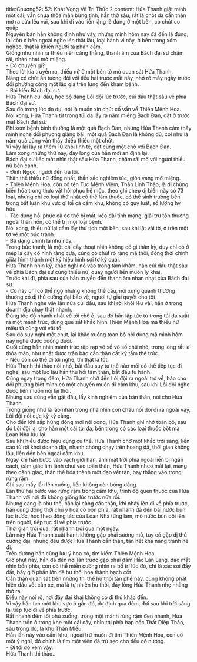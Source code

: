 title:Chương52: 52: Khát Vọng Về Tri Thức 2
content:
Hứa Thanh giật mình một cái, vẫn chưa thỏa mãn bừng tỉnh, hắn thở sâu, rất là chột dạ cẩn thận mở ra cửa lều vải, sau khi đi vào liền lặng lẽ đứng ở một bên, có chút co quắp.<br>Nguyên bản hắn không định như vậy, nhưng mình hôm nay đã đến là đúng, lại còn ở bên ngoài nghe lén thật lâu, loại hành vi này, ở bên trong xóm nghèo, thật là khiến người ta phản cảm.<br>Giống như nhìn ra thiếu niên căng thẳng, thanh âm của Bách đại sư chậm rãi, nhàn nhạt mở miệng.<br>- Có chuyện gì?<br>Theo lời kia truyền ra, thiếu nữ ở một bên tò mò quan sát Hứa Thanh.<br>Nàng có chút ấn tượng đối với tiểu hài trước mắt này, nhớ rõ mấy ngày trước đối phương cõng một lão giả trên lưng đến khám bệnh.<br>- Bái kiến Bách đại sư.<br>Hứa Thanh cúi đầu, học bộ dạng Lôi đội lúc trước, cúi đầu thật sâu về phía Bách đại sư.<br>Sau đó trong lúc do dự, nói là muốn xin chút cố vấn về Thiên Mệnh Hoa.<br>Nói xong, Hứa Thanh từ trong túi da lấy ra năm miếng Bạch Đan, đặt ở trước mặt Bách đại sư.<br>Phí xem bệnh bình thường là một quả Bạch Đan, nhưng Hứa Thanh cảm thấy mình nghe đối phương giảng bài, một quả Bạch Đan là không đủ, coi như là năm quả cũng vẫn thấy thiếu thiếu một chút.<br>Vì vậy lại lấy ra thêm 10 khối linh tệ, đặt cùng một chỗ với Bạch Đan.<br>Làm xong những thứ này, đáy lòng của hắn mới an định lại.<br>Bách đại sư liếc mắt nhìn thật sâu Hứa Thanh, chậm rãi mở với người thiếu nữ bên cạnh.<br>- Đình Ngọc, ngươi đến trả lời.<br>Thân thể thiếu nữ đồng nhất, thần sắc nghiêm túc, giòn vang mở miệng.<br>- Thiên Mệnh Hoa, còn có tên Tục Mệnh Viêm, Thần Linh Thảo, là dị chủng biến hóa trong thực vật hồi phục hệ mộc, theo ghi chép dị biến này có 73 loại, nhưng chỉ có loại thứ nhất có thể làm thuốc, có thể sinh trưởng bên trong bất luận khu vực gì kể cả cấm khu, không có quy luật, số lượng hy hữu.<br>- Tác dụng hồi phục cả cơ thể bị mất, kéo dài tính mạng, giải trừ tổn thương ngoài thần hồn, có thể trị mọi loại bệnh.<br>Nói xong, thiếu nữ lại cầm lấy thư tịch một bên, sau khi lật vài tờ, ở trên một tờ vẽ một bức tranh.<br>- Bộ dạng chính là như này.<br>Trong bức tranh, là một cái cây thoạt nhìn không có gì thần kỳ, duy chỉ có ở mép lá cây có hình răng cưa, cũng có chút rõ ràng mà thôi, đồng thời chính giữa hình thành một ký hiệu hình sợi tơ kỳ quái.<br>Hứa Thanh nhìn kỹ, khắc nghi nó vào trong tâm khảm, hắn cúi đầu thật sâu về phía Bách đại sư cùng thiếu nữ, quay người liền muốn ly khai.<br>Trước khi đi, phía sau của hắn truyền đến thanh âm nhàn nhạt của Bách đại sư.<br>- Cỏ này chỉ có thể ngộ nhưng không thể cầu, nơi xung quanh thường thường có dị thú cường đại bảo vệ, ngươi tự giải quyết cho tốt.<br>Hứa Thanh nghe vậy lần nữa cúi đầu, sau khi rời khỏi lều vải, hắn ở trong doanh địa chạy thật nhanh.<br>Dùng tốc độ nhanh nhất về tới chỗ ở, sau đó hắn lập tức từ trong túi da xuất ra một mảnh trúc, dùng que sắt khắc hình Thiên Mệnh Hoa mà thiếu nữ miêu tả cùng với vật tổ.<br>Sau đó suy nghĩ một chút, lại khắc xuống toàn bộ nội dung mà mình hôm nay nghe được xuống dưới.<br>Cuối cùng hắn nhìn mảnh trúc rập rạp vô số vô số chữ nhỏ, trong lòng rất là thỏa mãn, như nhặt được trân bảo cẩn thận cất kỹ tấm thẻ trúc.<br>- Nếu còn có thể đi tới nghe, thì thật là tốt.<br>Hứa Thanh thì thào nói nhỏ, bắt đầu suy tư thế nào mới có thể tiếp tục đi nghe, sau một lúc lâu hắn thu hồi tâm thần, bắt đầu tu hành.<br>Cũng ngay trong đêm, Hứa Thanh chờ đến Lôi đội ra ngoài trở về, báo cho đối phương biết mình có một chuyến muốn đi cấm khu, sau khi Lôi đội nghe được liền muốn nói lại thôi.<br>Nhưng sau cùng vẫn gật đầu, lấy kinh nghiệm của bản thân, nói cho Hứa Thanh.<br>Trông giống như là lão nhân trong nhà nhìn con cháu nối dõi đi ra ngoài vậy, Lôi đội nói cực kỳ kỹ càng.<br>Cho đến khi sắp hừng đông mới nói xong, Hứa Thanh ghi nhớ toàn bộ, sau đó Lôi đội lại cho hắn một cái túi da, bên trong có các loại thuốc bột mà Loan Nha lưu lại.<br>Sau khi hiểu được hiệu dụng cụ thể, Hứa Thanh chờ một khắc trời sáng, liền cáo từ rời khỏi doanh địa, nhanh chóng chạy trên hoang dã, thời gian không lâu, liền đến bên ngoài cấm khu.<br>Ngay khi hắn bước vào vạch giới hạn, ánh mặt trời phía ngoài liền bị ngăn cách, cảm giác âm lãnh chui vào toàn thân, Hứa Thanh nheo mắt lại, mang theo cảnh giác, thân thể hóa thành một đạo vết tàn, bay thẳng vào trong rừng rậm.<br>Chỉ sau mấy lần lên xuống, liền không còn bóng dáng.<br>Lần thứ hai bước vào rừng rậm trong cấm khu, trình độ quen thuộc của Hứa Thanh với nơi đã không giống lúc trước nữa rồi.<br>Nhưng càng là như thế, hắn lại càng cẩn thận, khi nhảy lên đi về phía trước, hắn cũng đồng thời chú ý hoa cỏ bốn phía, rất nhanh đã đến bãi nước bùn lúc trước, học theo động tác của Loan Nha từng làm, mò nước bùn bôi lên trên người, tiếp tục đi về phía trước.<br>Thời gian trôi qua, rất nhanh trôi qua một ngày.<br>Lần này Hứa Thanh xuất hành không gặp phải sương mù, tuy có gặp dị thú cường đại, nhưng đều được Hứa Thanh cẩn thận, tận hết khả năng tránh né đi.<br>Trên đường hắn cũng lưu ý hoa cỏ, tìm kiếm Thiên Mệnh Hoa.<br>Giờ phút này, hắn đã đến nơi lần trước gặp phải đám Hắc Lân Lang, đảo mắt nhìn bốn phía, còn có thể miễn cưỡng nhìn ra bố trí lúc đó, chỉ là xác sói đầy đất, bây giờ phần lớn đã hư thối hóa thành bạch cốt.<br>Cẩn thận quan sát trên những thi thể hư thối tàn phế này, cũng không phát hiện dấu vết cắn xé, mà là tự nhiên hư thối, đáy lòng Hứa Thanh nhẹ nhàng thở ra.<br>Điều này nói rõ, nơi đây đại khái không có dị thú khác đến.<br>Vì vậy hắn tìm một khu vực ở gần đó, dự định qua đêm, đợi sau khi trời sáng lại tiếp tục đi về phía trước.<br>Rất nhanh đêm tối phủ xuống, trong một mảnh rừng rậm đen nhánh, Hứa Thanh trốn ở trong khe một cái cây, nhìn tới phía hạp cốc Thất Diệp Thảo, sâu trong đó, là khu Thần Miếu.<br>Hắn lần này vào cấm khu, ngoại trừ muốn đi tìm Thiên Mệnh Hoa, còn có một ý nghĩ, đó chính là tìm một viên đá trừ sẹo cho tiểu cô nương.<br>- Đi tới đó xem vậy.<br>Hứa Thanh thì thào..<br>